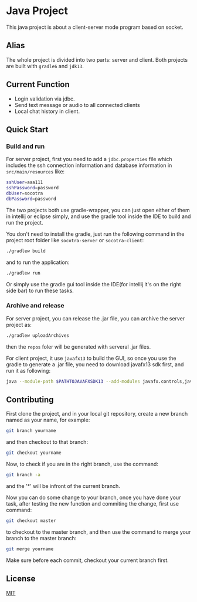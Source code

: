 # Java Project

This java project is about a client-server mode program based on socket.

## Alias

The whole project is divided into two parts: server and client. Both projects are built with `gradle6` and `jdk13`.

## Current Function

* Login validation via jdbc.
* Send text message or audio to all connected clients
* Local chat history in client.

## Quick Start

### Build and run

For server project, first you need to add a `jdbc.properties` file which includes the ssh connection information and database information in `src/main/resources` like:

```bash
sshUser=aaa111
sshPassword=password
dbUser=socotra
dbPassword=password
```

The two projects both use gradle-wrapper, you can just open either of them in intellij or eclipse simply, and use the gradle tool inside the IDE to build and run the project.

You don't need to install the gradle, just run the following command in the project root folder like `socotra-server` or `socotra-client`:

```bash
./gradlew build
```

and to run the application:

```bash
./gradlew run
```

Or simply use the gradle gui tool inside the IDE(for intellij it's on the right side bar) to run these tasks.

### Archive and release

For server project, you can release the .jar file, you can archive the server project as:

```bash
./gradlew uploadArchives
```

then the `repos` foler will be generated with serveral .jar files.

For client project, it use `javafx13` to build the GUI, so once you use the gradle to generate a .jar file, you need to download javafx13 sdk first, and run it as following:

```bash
java --module-path $PATHTOJAVAFXSDK13 --add-modules javafx.controls,javafx.fxml,javafx.base -jar $YOURCLIENT.jar
```

## Contributing
First clone the project, and in your local git repository, create a new branch named as your name, for example:

```bash
git branch yourname
```

and then checkout to that branch:

```bash
git checkout yourname
```

Now, to check if you are in the right branch, use the command:

```bash
git branch -a
```

and the '*' will be infront of the current branch.

Now you can do some change to your branch, once you have done your task, after testing the new function and commiting the change, first use command:

```bash
git checkout master
```

to checkout to the master branch, and then use the command to merge your branch to the master branch:

```bash
git merge yourname
```
Make sure before each commit, checkout your current branch first.


## License
[MIT](https://choosealicense.com/licenses/mit/)
